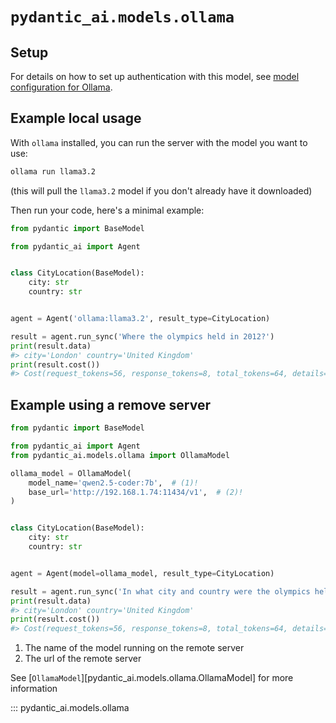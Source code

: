 # `pydantic_ai.models.ollama`

## Setup

For details on how to set up authentication with this model, see [model configuration for Ollama](../../install.md#ollama).

## Example local usage

With `ollama` installed, you can run the server with the model you want to use:

```bash title="terminal-run-ollama"
ollama run llama3.2
```
(this will pull the `llama3.2` model if you don't already have it downloaded)

Then run your code, here's a minimal example:

```py title="ollama_example.py"
from pydantic import BaseModel

from pydantic_ai import Agent


class CityLocation(BaseModel):
    city: str
    country: str


agent = Agent('ollama:llama3.2', result_type=CityLocation)

result = agent.run_sync('Where the olympics held in 2012?')
print(result.data)
#> city='London' country='United Kingdom'
print(result.cost())
#> Cost(request_tokens=56, response_tokens=8, total_tokens=64, details=None)
```

## Example using a remove server

```py title="ollama_example_with_remote_server.py"
from pydantic import BaseModel

from pydantic_ai import Agent
from pydantic_ai.models.ollama import OllamaModel

ollama_model = OllamaModel(
    model_name='qwen2.5-coder:7b',  # (1)!
    base_url='http://192.168.1.74:11434/v1',  # (2)!
)


class CityLocation(BaseModel):
    city: str
    country: str


agent = Agent(model=ollama_model, result_type=CityLocation)

result = agent.run_sync('In what city and country were the olympics held in 2012?')
print(result.data)
#> city='London' country='United Kingdom'
print(result.cost())
#> Cost(request_tokens=56, response_tokens=8, total_tokens=64, details=None)
```

1. The name of the model running on the remote server
2. The url of the remote server

See [`OllamaModel`][pydantic_ai.models.ollama.OllamaModel] for more information

::: pydantic_ai.models.ollama
